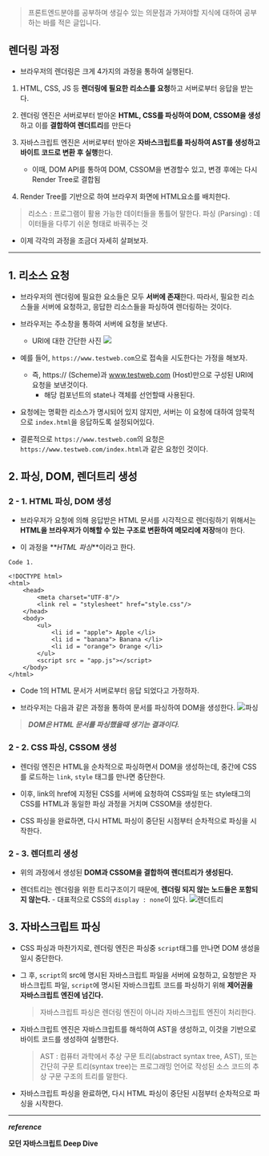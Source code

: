 > 프론트엔드분야를 공부하며 생길수 있는 의문점과 가져야할 지식에 대하여 공부하는 바를 적은 글입니다.

## 렌더링 과정

- 브라우저의 렌더링은 크게 4가지의 과정을 통하여 실행된다.

1. HTML, CSS, JS 등 **렌더링에 필요한 리소스를 요청**하고 서버로부터 응답을 받는다.

2. 렌더링 엔진은 서버로부터 받아온 **HTML, CSS를 파싱하여 DOM, CSSOM을 생성**하고 이를 **결합하여 렌더트리**를 만든다

3. 자바스크립트 엔진은 서버로부터 받아온 **자바스크립트를 파싱하여 AST를 생성하고 바이트 코드로 변환 후 실행**한다.

   - 이때, DOM API를 통하여 DOM, CSSOM을 변경할수 있고, 변경 후에는 다시 Render Tree로 결합됨

4. Render Tree를 기반으로 하여 브라우저 화면에 HTML요소를 배치한다.

> 리소스 : 프로그램이 활용 가능한 데이터들을 통틀어 말한다.
> 파싱 (Parsing) : 데이터들을 다루기 쉬운 형태로 바꿔주는 것

- 이제 각각의 과정을 조금더 자세히 살펴보자.

---

## 1. 리소스 요청

- 브라우저의 렌더링에 필요한 요소들은 모두 **서버에 존재**한다.
  따라서, 필요한 리소스들을 서버에 요청하고, 응답한 리소스들을 파싱하여 렌더링하는 것이다.

- 브라우저는 주소창을 통하여 서버에 요청을 보낸다.

  - URI에 대한 간단한 사진
    ![](https://velog.velcdn.com/images/cnffjd95/post/ae114bc4-6eb7-437e-ab8e-240ebd600483/image.JPG)

- 예를 들어, `https://www.testweb.com`으로 접속을 시도한다는 가정을 해보자.
  - 즉, https:// (Scheme)과 www.testweb.com (Host)만으로 구성된 URI에 요청을 보낸것이다.
    - 해당 컴포넌트의 state나 객체를 선언할때 사용된다.
- 요청에는 명확한 리소스가 명시되어 있지 않지만, 서버는 이 요청에 대하여 암묵적으로 `index.html`을 응답하도록 설정되어있다.

- 결론적으로 `https://www.testweb.com`의 요청은 `https://www.testweb.com/index.html`과 같은 요청인 것이다.

## 2. 파싱, DOM, 렌더트리 생성

### 2 - 1. HTML 파싱, DOM 생성

- 브라우저가 요청에 의해 응답받은 HTML 문서를 시각적으로 렌더링하기 위해서는 **HTML을 브라우저가 이해할 수 있는 구조로 변환하여 메모리에 저장**해야 한다.

- 이 과정을 **_HTML 파싱_**이라고 한다.

```
Code 1.

<!DOCTYPE html>
<html>
	<head>
    	<meta charset="UTF-8"/>
        <link rel = "stylesheet" href="style.css"/>
    </head>
    <body>
    	<ul>
        	<li id = "apple"> Apple </li>
            <li id = "banana"> Banana </li>
            <li id = "orange"> Orange </li>
        </ul>
        <script src = "app.js"></script>
    </body>
</html>
```

- Code 1의 HTML 문서가 서버로부터 응답 되었다고 가정하자.

- 브라우저는 다음과 같은 과정을 통하여 문서를 파싱하여 DOM을 생성한다.
  ![파싱](https://velog.velcdn.com/images/cnffjd95/post/0a5f975c-2717-486b-8d1a-2e7fedeef6cc/image.JPG)

> **_DOM은 HTML 문서를 파싱했을때 생기는 결과이다._**

### 2 - 2. CSS 파싱, CSSOM 생성

- 렌더링 엔진은 HTML을 순차적으로 파싱하면서 DOM을 생성하는데, 중간에 CSS를 로드하는 `link`, `style` 태그를 만나면 중단한다.

- 이후, link의 href에 지정된 CSS를 서버에 요청하여 CSS파일 또는 style태그의 CSS를 HTML과 동일한 파싱 과정을 거치며 CSSOM을 생성한다.

- CSS 파싱을 완료하면, 다시 HTML 파싱이 중단된 시점부터 순차적으로 파싱을 시작한다.

### 2 - 3. 렌더트리 생성

- 위의 과정에서 생성된 **DOM과 CSSOM을 결합하여 렌더트리가 생성된다.**

- 렌더트리는 렌더링을 위한 트리구조이기 때문에, **렌더링 되지 않는 노드들은 포함되지 않는다.** - 대표적으로 CSS의 `display : none`이 있다.
  ![렌더트리](https://velog.velcdn.com/images/cnffjd95/post/a6bb0e06-26ef-4cdd-9eb5-51031935db6b/image.JPG)

## 3. 자바스크립트 파싱

- CSS 파싱과 마찬가지로, 렌더링 엔진은 파싱중 `script`태그를 만나면 DOM 생성을 일시 중단한다.

- 그 후, `script`의 src에 명시된 자바스크립트 파일을 서버에 요청하고, 요청받은 자바스크립트 파일, `script`에 명시된 자바스크립트 코드를 파싱하기 위해 **제어권을 자바스크립트 엔진에 넘긴다.**

  > 자바스크립트 파싱은 렌더링 엔진이 아니라 자바스크립트 엔진이 처리한다.

- 자바스크립트 엔진은 자바스크립트를 해석하여 AST을 생성하고, 이것을 기반으로 바이트 코드를 생성하여 실행한다.

  > AST : 컴퓨터 과학에서 추상 구문 트리(abstract syntax tree, AST), 또는 간단히 구문 트리(syntax tree)는 프로그래밍 언어로 작성된 소스 코드의 추상 구문 구조의 트리를 말한다.

- 자바스크립트 파싱을 완료하면, 다시 HTML 파싱이 중단된 시점부터 순차적으로 파싱을 시작한다.

---

**_reference_**

**모던 자바스크립트 Deep Dive**
